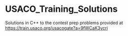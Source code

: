 # USACO_Training_Solutions
Solutions in C++ to the contest prep problems provided at https://train.usaco.org/usacogate?a=9fWCaK3ycri
